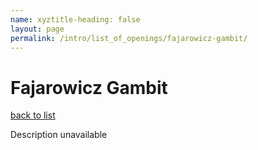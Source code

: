 ```yaml
---
name: xyztitle-heading: false
layout: page
permalink: /intro/list_of_openings/fajarowicz-gambit/
---
```


# Fajarowicz Gambit

[back to list](../../list_of_openings)

Description unavailable